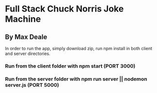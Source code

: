 # Full Stack Chuck Norris Joke Machine

## By Max Deale

In order to run the app, simply download zip, run npm install in both client and server directories.

### Run from the client folder with npm start (PORT 3000)
### Run from the server folder with npm run server || nodemon server.js (PORT 5000)
